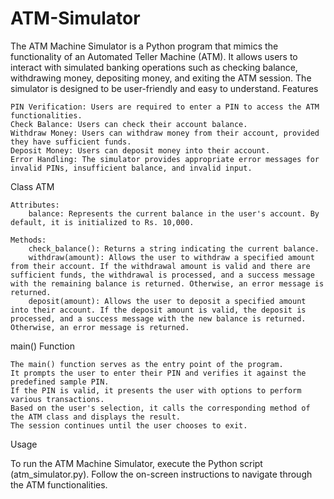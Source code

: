 # ATM-Simulator
The ATM Machine Simulator is a Python program that mimics the functionality of an Automated Teller Machine (ATM). It allows users to interact with simulated banking operations such as checking balance, withdrawing money, depositing money, and exiting the ATM session. The simulator is designed to be user-friendly and easy to understand.
Features

    PIN Verification: Users are required to enter a PIN to access the ATM functionalities.
    Check Balance: Users can check their account balance.
    Withdraw Money: Users can withdraw money from their account, provided they have sufficient funds.
    Deposit Money: Users can deposit money into their account.
    Error Handling: The simulator provides appropriate error messages for invalid PINs, insufficient balance, and invalid input.

Class ATM

    Attributes:
        balance: Represents the current balance in the user's account. By default, it is initialized to Rs. 10,000.

    Methods:
        check_balance(): Returns a string indicating the current balance.
        withdraw(amount): Allows the user to withdraw a specified amount from their account. If the withdrawal amount is valid and there are sufficient funds, the withdrawal is processed, and a success message with the remaining balance is returned. Otherwise, an error message is returned.
        deposit(amount): Allows the user to deposit a specified amount into their account. If the deposit amount is valid, the deposit is processed, and a success message with the new balance is returned. Otherwise, an error message is returned.

main() Function

    The main() function serves as the entry point of the program.
    It prompts the user to enter their PIN and verifies it against the predefined sample PIN.
    If the PIN is valid, it presents the user with options to perform various transactions.
    Based on the user's selection, it calls the corresponding method of the ATM class and displays the result.
    The session continues until the user chooses to exit.

Usage

To run the ATM Machine Simulator, execute the Python script (atm_simulator.py). Follow the on-screen instructions to navigate through the ATM functionalities.
